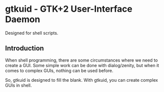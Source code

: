 # gtkuid - GTK+2 User-Interface Daemon
Designed for shell scripts.

## Introduction
When shell programming, there are some circumstances where we need to
create a GUI. Some simple work can be done with dialog/zenity, but when
it comes to complex GUIs, nothing can be used before.

So, gtkuid is designed to fill the blank. With gtkuid, you can create
complex GUIs in shell.

